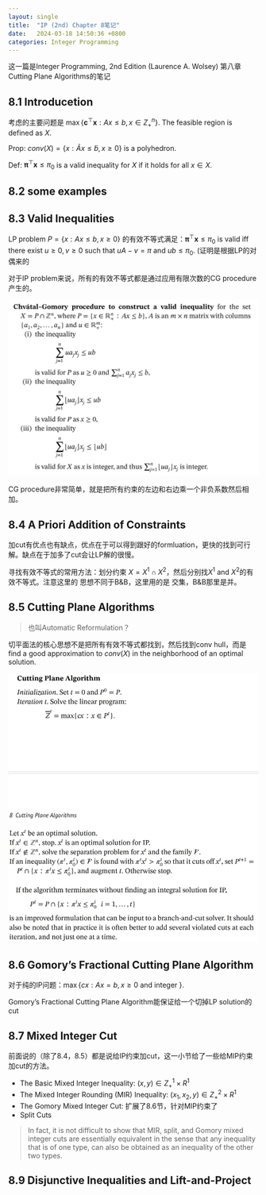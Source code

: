 ```yaml
---
layout: single
title:  "IP (2nd) Chapter 8笔记"
date:   2024-03-18 14:50:36 +0800
categories: Integer Programming
---
```

这一篇是Integer Programming, 2nd Edition (Laurence A. Wolsey) 第八章Cutting Plane Algorithms的笔记



## 8.1 Introducetion
考虑的主要问题是
$\max\{ \mathbf{c}^{\top} \mathbf{x} : Ax \leq b,  x \in Z^n_+ \}$. The feasible region is defined as $X$. 

Prop: $conv(X) = \{ x: \tilde{A} x \leq \tilde{b},  x \geq 0 \}$ is a polyhedron. 

Def: $\boldsymbol{\pi}^{\top} \mathbf{x} \leq \pi_0$ is a valid inequality for $X$ if it holds for all $x \in X$. 

## 8.2 some examples 

## 8.3 Valid Inequalities 
LP problem $P = \{ x : Ax \leq b, x\geq 0 \}$ 的有效不等式满足：$\boldsymbol{\pi}^{\top} \mathbf{x} \leq \pi_0$ is valid iff there exist $u \geq 0, v\geq 0$ such that $uA-v=\pi$ and $ub\leq \pi_0$. (证明是根据LP的对偶来的

对于IP problem来说，所有的有效不等式都是通过应用有限次数的CG procedure产生的。 

![x](../assets/images/CGprocedure.jpg "y")

CG procedure非常简单，就是把所有约束的左边和右边乘一个非负系数然后相加。 

## 8.4 A Priori Addition of Constraints

加cut有优点也有缺点，优点在于可以得到跟好的formluation，更快的找到可行解。缺点在于加多了cut会让LP解的很慢。 

寻找有效不等式的常用方法：划分约束 $X = X^1 \cap X^2$，然后分别找$X^1$ and $X^2$的有效不等式。注意这里的 思想不同于B&B，这里用的是 交集，B&B那里是并。

## 8.5 Cutting Plane Algorithms
> 也叫Automatic Reformulation？

切平面法的核心思想不是把所有有效不等式都找到，然后找到conv hull，而是find a good approximation to $conv(X)$ in the neighborhood of an optimal solution.

![x](../assets/images/cuttingplanealgorithm.jpg)



## 8.6 Gomory’s Fractional Cutting Plane Algorithm

对于纯的IP问题：$\max \{ cx : Ax = b, x\geq 0 \text{ and integer } \}$. 

Gomory’s Fractional Cutting Plane Algorithm能保证给一个切掉LP solution的cut 

## 8.7 Mixed Integer Cut
前面说的（除了8.4，8.5）都是说给IP约束加cut，这一小节给了一些给MIP约束加cut的方法。 

- The Basic Mixed Integer Inequality: $(x,y) \in Z^1_+ \times R^1$
- The Mixed Integer Rounding (MIR) Inequality: $(x_1,x_2,y) \in Z^2_+ \times R^1$
- The Gomory Mixed Integer Cut: 扩展了8.6节，针对MIP约束了
- Split Cuts

> In fact, it is not difficult to show
that MIR, split, and Gomory mixed integer cuts are essentially equivalent in the
sense that any inequality that is of one type, can also be obtained as an inequality
of the other two types.

## 8.9 Disjunctive Inequalities and Lift-and-Project